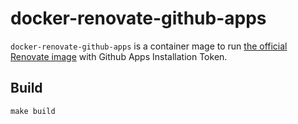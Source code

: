 # docker-renovate-github-apps

`docker-renovate-github-apps` is a container mage to run [the official Renovate image](https://github.com/renovatebot/docker-renovate/tree/main) with Github Apps Installation Token.

## Build

```
make build
```
